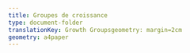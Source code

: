 ```yaml
---
title: Groupes de croissance
type: document-folder
translationKey: Growth Groupsgeometry: margin=2cm
geometry: a4paper
---
```

